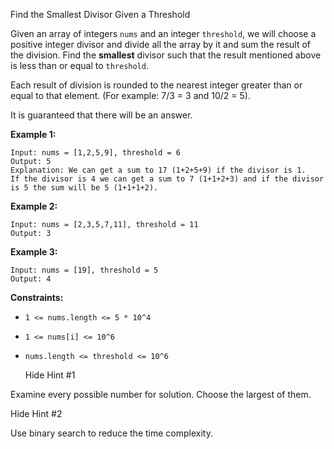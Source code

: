 Find the Smallest Divisor Given a Threshold

Given an array of integers `nums` and an integer `threshold`, we will choose a positive integer divisor and divide all the array by it and sum the result of the division. Find the **smallest** divisor such that the result mentioned above is less than or equal to `threshold`.

Each result of division is rounded to the nearest integer greater than or equal to that element. (For example: 7/3 = 3 and 10/2 = 5).

It is guaranteed that there will be an answer.

 

**Example 1:**

```
Input: nums = [1,2,5,9], threshold = 6
Output: 5
Explanation: We can get a sum to 17 (1+2+5+9) if the divisor is 1. 
If the divisor is 4 we can get a sum to 7 (1+1+2+3) and if the divisor is 5 the sum will be 5 (1+1+1+2). 
```

**Example 2:**

```
Input: nums = [2,3,5,7,11], threshold = 11
Output: 3
```

**Example 3:**

```
Input: nums = [19], threshold = 5
Output: 4
```

 

**Constraints:**

- `1 <= nums.length <= 5 * 10^4`
- `1 <= nums[i] <= 10^6`
- `nums.length <= threshold <= 10^6`



  Hide Hint #1 

Examine every possible number for solution. Choose the largest of them.

  Hide Hint #2 

Use binary search to reduce the time complexity.